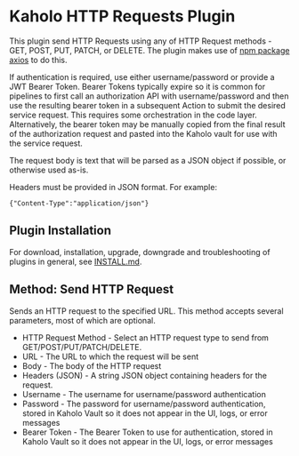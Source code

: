 # Kaholo HTTP Requests Plugin
This plugin send HTTP Requests using any of HTTP Request methods - GET, POST, PUT, PATCH, or DELETE. The plugin makes use of [npm package axios](https://www.npmjs.com/package/axios) to do this.

If authentication is required, use either username/password or provide a JWT Bearer Token. Bearer Tokens typically expire so it is common for pipelines to first call an authorization API with username/password and then use the resulting bearer token in a subsequent Action to submit the desired service request. This requires some orchestration in the code layer. Alternatively, the bearer token may be manually copied from the final result of the authorization request and pasted into the Kaholo vault for use with the service request.

The request body is text that will be parsed as a JSON object if possible, or otherwise used as-is.

Headers must be provided in JSON format. For example:
    
    {"Content-Type":"application/json"}

## Plugin Installation
For download, installation, upgrade, downgrade and troubleshooting of plugins in general, see [INSTALL.md](./INSTALL.md).

## Method: Send HTTP Request
Sends an HTTP request to the specified URL. This method accepts several parameters, most of which are optional.
* HTTP Request Method - Select an HTTP request type to send from GET/POST/PUT/PATCH/DELETE.
* URL - The URL to which the request will be sent
* Body - The body of the HTTP request
* Headers (JSON) - A string JSON object containing headers for the request.
* Username - The username for username/password authentication
* Password - The password for username/password authentication, stored in Kaholo Vault so it does not appear in the UI, logs, or error messages
* Bearer Token - The Bearer Token to use for authentication, stored in Kaholo Vault so it does not appear in the UI, logs, or error messages
